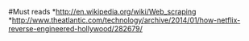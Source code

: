#Must reads
*http://en.wikipedia.org/wiki/Web_scraping
*http://www.theatlantic.com/technology/archive/2014/01/how-netflix-reverse-engineered-hollywood/282679/